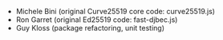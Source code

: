 <!--
# Copyright (C) 2017 FBK.
# All rights reserved. This program and the accompanying materials
# are made available under the terms of the Eclipse Public License v1.0
# which accompanies this distribution, and is available at
# http://www.eclipse.org/legal/epl-v10.html
# 
# Contributors:
#     FBK - initial API and implementation
-->

* Michele Bini (original Curve25519 core code: curve25519.js)
* Ron Garret (original Ed25519 code: fast-djbec.js)
* Guy Kloss (package refactoring, unit testing)
